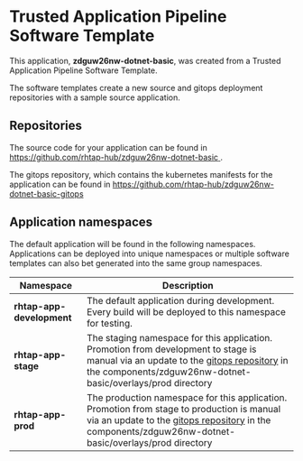 # Trusted Application Pipeline Software Template

This application, **zdguw26nw-dotnet-basic**, was created from a Trusted Application Pipeline Software Template.

The software templates create a new source and gitops deployment repositories with a sample source application. 

## Repositories

The source code for your application can be found in [https://github.com/rhtap-hub/zdguw26nw-dotnet-basic ](https://github.com/rhtap-hub/zdguw26nw-dotnet-basic ).
 
The gitops repository, which contains the kubernetes manifests for the application can be found in 
[https://github.com/rhtap-hub/zdguw26nw-dotnet-basic-gitops ](https://github.com/rhtap-hub/zdguw26nw-dotnet-basic-gitops ) 

## Application namespaces 

The default application will be found in the following namespaces. Applications can be deployed into unique namespaces or multiple software templates can also bet generated into the same group namespaces.  

|  Namespace   |  Description   |  
| -------- | -------- |   
| **rhtap-app-development** | The default application during development. Every build will be deployed to this namespace for testing. | 
| **rhtap-app-stage** | The staging namespace for this application. Promotion from development to stage is manual via an update to the [gitops repository](https://github.com/rhtap-hub/zdguw26nw-dotnet-basic-gitops ) in the components/zdguw26nw-dotnet-basic/overlays/prod directory |  
| **rhtap-app-prod** | The production namespace for this application. Promotion from stage to production is manual via an update to the [gitops repository](https://github.com/rhtap-hub/zdguw26nw-dotnet-basic-gitops ) in the components/zdguw26nw-dotnet-basic/overlays/prod directory | 